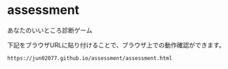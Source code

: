 # assessment
あなたのいいところ診断ゲーム

下記をブラウザURLに貼り付けることで、ブラウザ上での動作確認ができます。
```txt
https://jun02077.github.io/assessment/assessment.html
```
